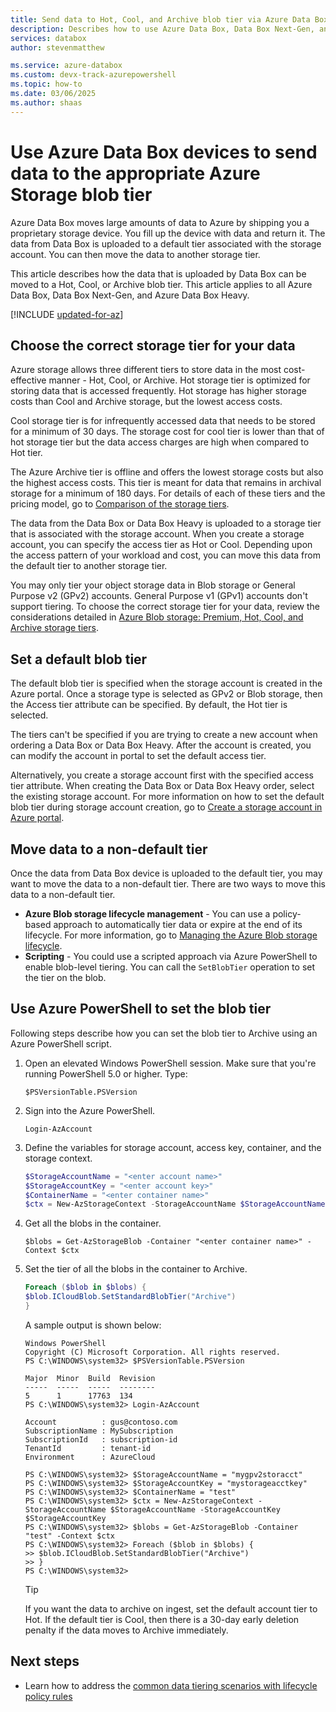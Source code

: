 ```yaml
---
title: Send data to Hot, Cool, and Archive blob tier via Azure Data Box, Data Box Next-Gen, and Azure Data Box Heavy 
description: Describes how to use Azure Data Box, Data Box Next-Gen, and Azure Data Box Heavy to send data to an appropriate block blob storage tier such as hot, cool, or archive
services: databox
author: stevenmatthew

ms.service: azure-databox
ms.custom: devx-track-azurepowershell
ms.topic: how-to
ms.date: 03/06/2025
ms.author: shaas
---
```


# Use Azure Data Box devices to send data to the appropriate Azure Storage blob tier

Azure Data Box moves large amounts of data to Azure by shipping you a proprietary storage device. You fill up the device with data and return it. The data from Data Box is uploaded to a default tier associated with the storage account. You can then move the data to another storage tier.

This article describes how the data that is uploaded by Data Box can be moved to a Hot, Cool, or Archive blob tier. This article applies to all Azure Data Box, Data Box Next-Gen, and Azure Data Box Heavy.

[!INCLUDE [updated-for-az](~/reusable-content/ce-skilling/azure/includes/updated-for-az.md)]

## Choose the correct storage tier for your data

Azure storage allows three different tiers to store data in the most cost-effective manner - Hot, Cool, or Archive. Hot storage tier is optimized for storing data that is accessed frequently. Hot storage has higher storage costs than Cool and Archive storage, but the lowest access costs.

Cool storage tier is for infrequently accessed data that needs to be stored for a minimum of 30 days. The storage cost for cool tier is lower than that of hot storage tier but the data access charges are high when compared to Hot tier.

The Azure Archive tier is offline and offers the lowest storage costs but also the highest access costs. This tier is meant for data that remains in archival storage for a minimum of 180 days. For details of each of these tiers and the pricing model, go to [Comparison of the storage tiers](../storage/blobs/access-tiers-overview.md).

The data from the Data Box or Data Box Heavy is uploaded to a storage tier that is associated with the storage account. When you create a storage account, you can specify the access tier as Hot or Cool. Depending upon the access pattern of your workload and cost, you can move this data from the default tier to another storage tier.

You may only tier your object storage data in Blob storage or General Purpose v2 (GPv2) accounts. General Purpose v1 (GPv1) accounts don't support tiering. To choose the correct storage tier for your data, review the considerations detailed in [Azure Blob storage: Premium, Hot, Cool, and Archive storage tiers](../storage/blobs/access-tiers-overview.md).

## Set a default blob tier

The default blob tier is specified when the storage account is created in the Azure portal. Once a storage type is selected as GPv2 or Blob storage, then the Access tier attribute can be specified. By default, the Hot tier is selected.

The tiers can't be specified if you are trying to create a new account when ordering a Data Box or Data Box Heavy. After the account is created, you can modify the account in portal to set the default access tier.

Alternatively, you create a storage account first with the specified access tier attribute. When creating the Data Box or Data Box Heavy order, select the existing storage account. For more information on how to set the default blob tier during storage account creation, go to [Create a storage account in Azure portal](../storage/common/storage-account-create.md?tabs=portal).

## Move data to a non-default tier

Once the data from Data Box device is uploaded to the default tier, you may want to move the data to a non-default tier. There are two ways to move this data to a non-default tier.

- **Azure Blob storage lifecycle management** - You can use a policy-based approach to automatically tier data or expire at the end of its lifecycle. For more information, go to [Managing the Azure Blob storage lifecycle](../storage/blobs/lifecycle-management-overview.md).
- **Scripting** - You could use a scripted approach via Azure PowerShell to enable blob-level tiering. You can call the `SetBlobTier` operation to set the tier on the blob.

## Use Azure PowerShell to set the blob tier

Following steps describe how you can set the blob tier to Archive using an Azure PowerShell script.

1. Open an elevated Windows PowerShell session. Make sure that you're running PowerShell 5.0 or higher. Type:

   `$PSVersionTable.PSVersion`     

2. Sign into the Azure PowerShell. 

   `Login-AzAccount`  

3. Define the variables for storage account, access key, container, and the storage context.

    ```powershell
    $StorageAccountName = "<enter account name>"
    $StorageAccountKey = "<enter account key>"
    $ContainerName = "<enter container name>"
    $ctx = New-AzStorageContext -StorageAccountName $StorageAccountName -StorageAccountKey $StorageAccountKey
    ```

4. Get all the blobs in the container.

    `$blobs = Get-AzStorageBlob -Container "<enter container name>" -Context $ctx`
 
5. Set the tier of all the blobs in the container to Archive.

    ```powershell
    Foreach ($blob in $blobs) {
    $blob.ICloudBlob.SetStandardBlobTier("Archive")
    }
    ```

    A sample output is shown below:

    ```
    Windows PowerShell
    Copyright (C) Microsoft Corporation. All rights reserved.
    PS C:\WINDOWS\system32> $PSVersionTable.PSVersion

    Major  Minor  Build  Revision
    -----  -----  -----  --------
    5      1      17763  134
    PS C:\WINDOWS\system32> Login-AzAccount

    Account          : gus@contoso.com
    SubscriptionName : MySubscription
    SubscriptionId   : subscription-id
    TenantId         : tenant-id
    Environment      : AzureCloud

    PS C:\WINDOWS\system32> $StorageAccountName = "mygpv2storacct"
    PS C:\WINDOWS\system32> $StorageAccountKey = "mystorageacctkey"
    PS C:\WINDOWS\system32> $ContainerName = "test"
    PS C:\WINDOWS\system32> $ctx = New-AzStorageContext -StorageAccountName $StorageAccountName -StorageAccountKey $StorageAccountKey
    PS C:\WINDOWS\system32> $blobs = Get-AzStorageBlob -Container "test" -Context $ctx
    PS C:\WINDOWS\system32> Foreach ($blob in $blobs) {
    >> $blob.ICloudBlob.SetStandardBlobTier("Archive")
    >> }
    PS C:\WINDOWS\system32>
    ```
   > [!TIP]
   > If you want the data to archive on ingest, set the default account tier to Hot. If the default tier is Cool, then there is a 30-day early deletion penalty if the data moves to Archive immediately.

## Next steps

-  Learn how to address the [common data tiering scenarios with lifecycle policy rules](../storage/blobs/lifecycle-management-overview.md#examples-of-lifecycle-policies)
